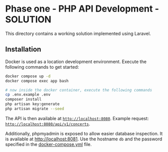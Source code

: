# Phase one - PHP API Development - SOLUTION

This directory contains a working solution implemented using Laravel.

## Installation

Docker is used as a location development environment.
Execute the following commands to get started:

```bash
docker compose up -d
docker compose exec app bash

# now inside the docker container, execute the following commands
cp .env.example .env
composer install
php artisan key:generate
php artisan migrate --seed
```

The API is then available at [`http://localhost:8080`](http://localhost:8080).
Example request: [`http://localhost:8080/api/v1/concerts`](http://localhost:8080/api/v1/concerts).

Additionally, phpmyadmin is exposed to allow easier database inspection.
It is available at [http://localhost:8081](http://localhost:8081).
Use the hostname `db` and the password specified in the [docker-compose.yml](./docker-compose.yml) file.
